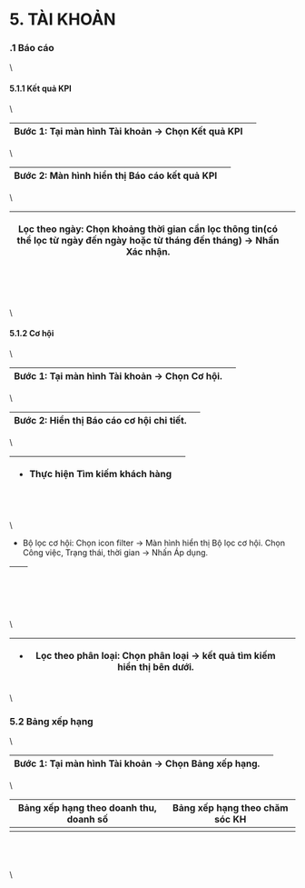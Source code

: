 # 5. TÀI KHOẢN

### .1 Báo cáo 

\


#### 5.1.1 Kết quả KPI

\


| Bước 1: Tại màn hình Tài khoản → Chọn Kết quả KPI  | <img src="../../../.gitbook/assets/image (856).png" alt="" data-size="original"> |
| -------------------------------------------------- | -------------------------------------------------------------------------------- |

\


| Bước 2: Màn hình hiển thị Báo cáo kết quả KPI | <img src="../../../.gitbook/assets/image (857).png" alt="" data-size="original"> |
| --------------------------------------------- | -------------------------------------------------------------------------------- |

\


| <p>Lọc theo ngày: Chọn khoảng thời gian cần lọc thông tin(có thể lọc từ ngày đến ngày hoặc từ tháng đến tháng) → Nhấn Xác nhận.</p><p><br></p> | <img src="../../../.gitbook/assets/image (858).png" alt="" data-size="original"> |
| ---------------------------------------------------------------------------------------------------------------------------------------------- | -------------------------------------------------------------------------------- |

\
\


#### 5.1.2 Cơ hội

\


| Bước 1: Tại màn hình Tài khoản → Chọn Cơ hội. | <img src="../../../.gitbook/assets/image (846).png" alt="" data-size="original"> |
| --------------------------------------------- | -------------------------------------------------------------------------------- |

\


| Bước 2: Hiển thị Báo cáo cơ hội chi tiết. | <img src="../../../.gitbook/assets/image (847).png" alt="" data-size="original"> |
| ----------------------------------------- | -------------------------------------------------------------------------------- |

\


| <ul><li>Thực hiện Tìm kiếm khách hàng</li></ul><p><br></p> | <img src="../../../.gitbook/assets/image (848).png" alt="" data-size="original"> |
| ---------------------------------------------------------- | -------------------------------------------------------------------------------- |

\


* Bộ lọc cơ hội: Chọn icon filter → Màn hình hiển thị Bộ lọc cơ hội. Chọn Công việc, Trạng thái, thời gian → Nhấn Áp dụng.

| <p><br><img src="../../../.gitbook/assets/image (849).png" alt=""></p><p></p> | <p><br></p><p><img src="../../../.gitbook/assets/image (850).png" alt="" data-size="original"></p> |
| ----------------------------------------------------------------------------- | -------------------------------------------------------------------------------------------------- |

\


| <ul><li>Lọc theo phân loại: Chọn phân loại → kết quả tìm kiếm hiển thị bên dưới.</li></ul> | <img src="../../../.gitbook/assets/image (851).png" alt="" data-size="original"> |
| ------------------------------------------------------------------------------------------ | -------------------------------------------------------------------------------- |

\


### 5.2 Bảng xếp hạng

\


| Bước 1: Tại màn hình Tài khoản → Chọn Bảng xếp hạng. | <img src="../../../.gitbook/assets/image (852).png" alt="" data-size="original"> |
| ---------------------------------------------------- | -------------------------------------------------------------------------------- |

\


| Bảng xếp hạng theo doanh thu, doanh số                                           | Bảng xếp hạng theo chăm sóc KH                                                   |
| -------------------------------------------------------------------------------- | -------------------------------------------------------------------------------- |
| <img src="../../../.gitbook/assets/image (854).png" alt="" data-size="original"> | <img src="../../../.gitbook/assets/image (855).png" alt="" data-size="original"> |

\
\
\
\
